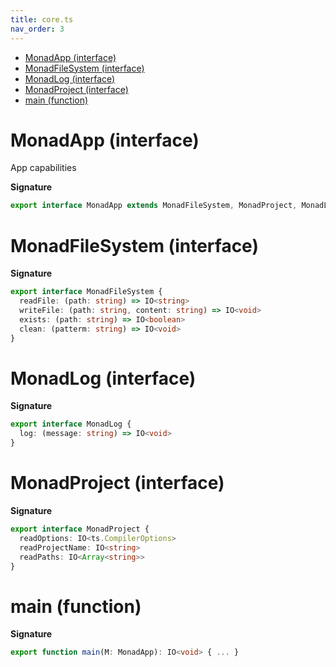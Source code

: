 ```yaml
---
title: core.ts
nav_order: 3
---
```


<!-- START doctoc generated TOC please keep comment here to allow auto update -->
<!-- DON'T EDIT THIS SECTION, INSTEAD RE-RUN doctoc TO UPDATE -->


- [MonadApp (interface)](#monadapp-interface)
- [MonadFileSystem (interface)](#monadfilesystem-interface)
- [MonadLog (interface)](#monadlog-interface)
- [MonadProject (interface)](#monadproject-interface)
- [main (function)](#main-function)

<!-- END doctoc generated TOC please keep comment here to allow auto update -->

# MonadApp (interface)

App capabilities

**Signature**

```ts
export interface MonadApp extends MonadFileSystem, MonadProject, MonadLog {}
```

# MonadFileSystem (interface)

**Signature**

```ts
export interface MonadFileSystem {
  readFile: (path: string) => IO<string>
  writeFile: (path: string, content: string) => IO<void>
  exists: (path: string) => IO<boolean>
  clean: (patterm: string) => IO<void>
}
```

# MonadLog (interface)

**Signature**

```ts
export interface MonadLog {
  log: (message: string) => IO<void>
}
```

# MonadProject (interface)

**Signature**

```ts
export interface MonadProject {
  readOptions: IO<ts.CompilerOptions>
  readProjectName: IO<string>
  readPaths: IO<Array<string>>
}
```

# main (function)

**Signature**

```ts
export function main(M: MonadApp): IO<void> { ... }
```
